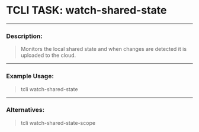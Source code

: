 # TCLI TASK: watch-shared-state

---
### Description:
> Monitors the local shared state and when changes are detected it is uploaded to the cloud.

---
### Example Usage:
> tcli watch-shared-state

---
### Alternatives:
> tcli watch-shared-state-scope

